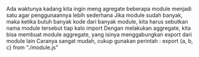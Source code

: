 Ada waktunya kadang kita ingin meng agregate beberapa module menjadi satu agar penggunaannya lebih sederhana
Jika module sudah banyak, maka ketika butuh banyak kode dari banyak module, kita harus sebutkan nama module tersebut tiap kalo import
Dengan melakukan aggregate, kita bisa membuat module aggregate, yang isinya menggabungkan export dari module lain
Caranya sangat mudah, cukup gunakan perintah :
export {a, b, c} from “./module.js”
